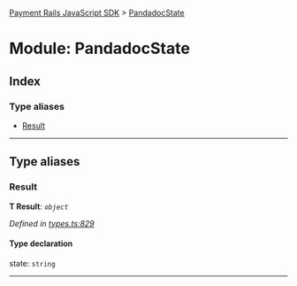 [Payment Rails JavaScript SDK](../README.md) > [PandadocState](../modules/pandadocstate.md)



# Module: PandadocState

## Index

### Type aliases

* [Result](pandadocstate.md#result)



---
## Type aliases
<a id="result"></a>

###  Result

**Τ Result**:  *`object`* 

*Defined in [types.ts:829](https://github.com/PaymentRails/javascript-sdk/blob/d7f3cdf/lib/types.ts#L829)*


#### Type declaration




 state: `string`







___


